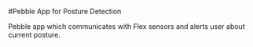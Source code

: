 #Pebble App for Posture Detection

Pebble app which communicates with Flex sensors and alerts user about current posture.